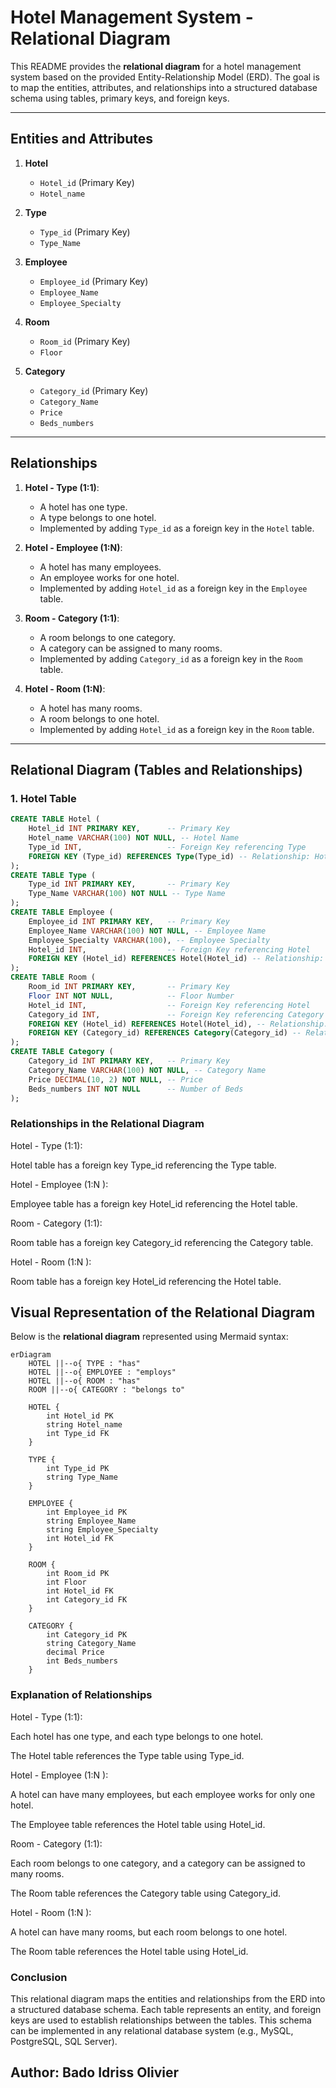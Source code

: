 # Hotel Management System - Relational Diagram

This README provides the **relational diagram** for a hotel management system based on the provided Entity-Relationship Model (ERD). The goal is to map the entities, attributes, and relationships into a structured database schema using tables, primary keys, and foreign keys.

---

## Entities and Attributes

1. **Hotel**
   - `Hotel_id` (Primary Key)
   - `Hotel_name`

2. **Type**
   - `Type_id` (Primary Key)
   - `Type_Name`

3. **Employee**
   - `Employee_id` (Primary Key)
   - `Employee_Name`
   - `Employee_Specialty`

4. **Room**
   - `Room_id` (Primary Key)
   - `Floor`

5. **Category**
   - `Category_id` (Primary Key)
   - `Category_Name`
   - `Price`
   - `Beds_numbers`

---

## Relationships

1. **Hotel - Type (1:1)**:
   - A hotel has one type.
   - A type belongs to one hotel.
   - Implemented by adding `Type_id` as a foreign key in the `Hotel` table.

2. **Hotel - Employee (1:N)**:
   - A hotel has many employees.
   - An employee works for one hotel.
   - Implemented by adding `Hotel_id` as a foreign key in the `Employee` table.

3. **Room - Category (1:1)**:
   - A room belongs to one category.
   - A category can be assigned to many rooms.
   - Implemented by adding `Category_id` as a foreign key in the `Room` table.

4. **Hotel - Room (1:N)**:
   - A hotel has many rooms.
   - A room belongs to one hotel.
   - Implemented by adding `Hotel_id` as a foreign key in the `Room` table.

---

## Relational Diagram (Tables and Relationships)

### 1. **Hotel Table**
```sql
CREATE TABLE Hotel (
    Hotel_id INT PRIMARY KEY,      -- Primary Key
    Hotel_name VARCHAR(100) NOT NULL, -- Hotel Name
    Type_id INT,                   -- Foreign Key referencing Type
    FOREIGN KEY (Type_id) REFERENCES Type(Type_id) -- Relationship: Hotel has a Type
);
CREATE TABLE Type (
    Type_id INT PRIMARY KEY,       -- Primary Key
    Type_Name VARCHAR(100) NOT NULL -- Type Name
);
CREATE TABLE Employee (
    Employee_id INT PRIMARY KEY,   -- Primary Key
    Employee_Name VARCHAR(100) NOT NULL, -- Employee Name
    Employee_Specialty VARCHAR(100), -- Employee Specialty
    Hotel_id INT,                  -- Foreign Key referencing Hotel
    FOREIGN KEY (Hotel_id) REFERENCES Hotel(Hotel_id) -- Relationship: Employee works for Hotel
);
CREATE TABLE Room (
    Room_id INT PRIMARY KEY,       -- Primary Key
    Floor INT NOT NULL,            -- Floor Number
    Hotel_id INT,                  -- Foreign Key referencing Hotel
    Category_id INT,               -- Foreign Key referencing Category
    FOREIGN KEY (Hotel_id) REFERENCES Hotel(Hotel_id), -- Relationship: Room belongs to Hotel
    FOREIGN KEY (Category_id) REFERENCES Category(Category_id) -- Relationship: Room has a Category
);
CREATE TABLE Category (
    Category_id INT PRIMARY KEY,   -- Primary Key
    Category_Name VARCHAR(100) NOT NULL, -- Category Name
    Price DECIMAL(10, 2) NOT NULL, -- Price
    Beds_numbers INT NOT NULL      -- Number of Beds
);
```
### Relationships in the Relational Diagram
Hotel - Type (1:1):

Hotel table has a foreign key Type_id referencing the Type table.

Hotel - Employee (1:N ):

Employee table has a foreign key Hotel_id referencing the Hotel table.

Room - Category (1:1):

Room table has a foreign key Category_id referencing the Category table.

Hotel - Room (1:N ):

Room table has a foreign key Hotel_id referencing the Hotel table.



## Visual Representation of the Relational Diagram

Below is the **relational diagram** represented using Mermaid syntax:

```mermaid
erDiagram
    HOTEL ||--o{ TYPE : "has"
    HOTEL ||--o{ EMPLOYEE : "employs"
    HOTEL ||--o{ ROOM : "has"
    ROOM ||--o{ CATEGORY : "belongs to"

    HOTEL {
        int Hotel_id PK
        string Hotel_name
        int Type_id FK
    }

    TYPE {
        int Type_id PK
        string Type_Name
    }

    EMPLOYEE {
        int Employee_id PK
        string Employee_Name
        string Employee_Specialty
        int Hotel_id FK
    }

    ROOM {
        int Room_id PK
        int Floor
        int Hotel_id FK
        int Category_id FK
    }

    CATEGORY {
        int Category_id PK
        string Category_Name
        decimal Price
        int Beds_numbers
    }
```
### Explanation of Relationships
Hotel - Type (1:1):

Each hotel has one type, and each type belongs to one hotel.

The Hotel table references the Type table using Type_id.

Hotel - Employee (1:N ):

A hotel can have many employees, but each employee works for only one hotel.

The Employee table references the Hotel table using Hotel_id.

Room - Category (1:1):

Each room belongs to one category, and a category can be assigned to many rooms.

The Room table references the Category table using Category_id.

Hotel - Room (1:N ):

A hotel can have many rooms, but each room belongs to one hotel.

The Room table references the Hotel table using Hotel_id.

### Conclusion
This relational diagram maps the entities and relationships from the ERD into a structured database schema. Each table represents an entity, and foreign keys are used to establish relationships between the tables. This schema can be implemented in any relational database system (e.g., MySQL, PostgreSQL, SQL Server).

## Author: Bado Idriss Olivier
